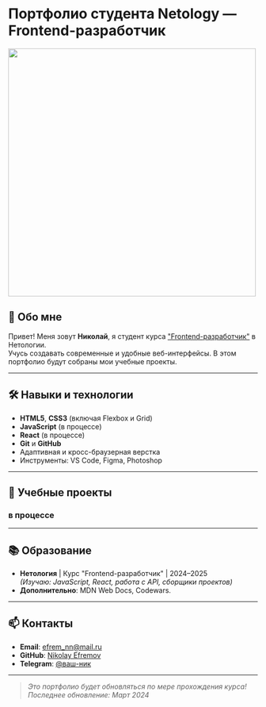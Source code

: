 # Портфолио студента Netology — Frontend-разработчик

<img src="https://sun9-73.userapi.com/impf/iSjCNAXmSTxLxo6JJ4UwgjPDPx5PnU74xXthQA/vr6uQRku5GM.jpg?size=989x843&quality=96&sign=4768ef8cbd2a31cca801c16537e50c58&type=album" width="500">

## 👋 Обо мне
Привет! Меня зовут **Николай**, я студент курса ["Frontend-разработчик"](https://netology.ru/programs/front-end-basic) в Нетологии.  
Учусь создавать современные и удобные веб-интерфейсы. В этом портфолио будут собраны мои учебные проекты.

---

## 🛠 Навыки и технологии
- **HTML5**, **CSS3** (включая Flexbox и Grid)
- **JavaScript** (в процессе)
- **React** (в процессе)
- **Git** и **GitHub**
- Адаптивная и кросс-браузерная верстка
- Инструменты: VS Code, Figma, Photoshop

---

## 📂 Учебные проекты

### в процессе

---

## 📚 Образование
- **Нетология** | Курс "Frontend-разработчик" | 2024–2025  
  *(Изучаю: JavaScript, React, работа с API, сборщики проектов)*
- **Дополнительно**: MDN Web Docs, Codewars.

---

## 📫 Контакты
- **Email**: efrem_nn@mail.ru
- **GitHub**: [Nikolay Efremov](https://github.com/efrem005)
- **Telegram**: [@ваш-ник](https://t.me/efrem_nn)

---

> *Это портфолио будет обновляться по мере прохождения курса!*  
> *Последнее обновление: Март 2024*